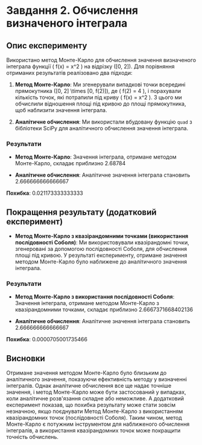 # Завдання 2. Обчислення визначеного інтеграла

## Опис експерименту

Використано метод Монте-Карло для обчислення значення визначеного інтеграла функції \( f(x) = x^2 \) на відрізку \([0, 2]\). Для порівняння отриманих результатів реалізовано два підходи:

1. **Метод Монте-Карло**: Ми згенерували випадкові точки всередині прямокутника \([0, 2] \times [0, f(2)]\), де \( f(2) = 4 \), і порахували кількість точок, які потрапили під криву \( f(x) = x^2 \). З цього ми обчислили відношення площі під кривою до площі прямокутника, щоб наблизити значення інтеграла.

2. **Аналітичне обчислення**: Ми використали вбудовану функцію `quad` з бібліотеки SciPy для аналітичного обчислення значення інтеграла.

### Результати

- **Метод Монте-Карло**: Значення інтеграла, отримане методом Монте-Карло, складає приблизно 2.68784
  
- **Аналітичне обчислення**: Аналітичне значення інтеграла становить 2.666666666666667

**Похибка**: 0.021173333333333


## Покращення результату (додатковий експеримент)

- **Метод Монте-Карло з квазірандомними точками (використання послідовності Соболя)**: Ми використовували квазірандомні точки, згенеровані за допомогою послідовності Соболя, для обчислення площі під кривою. У результаті експерименту, отримане значення методом Монте-Карло було наближене до аналітичного значення інтеграла.

### Результати

- **Метод Монте-Карло з використання послідовності Соболя**: Значення інтеграла, отримане методом Монте-Карло  з квазірандомними точками, складає приблизно 2.6667371668402136
  
- **Аналітичне обчислення**: Аналітичне значення інтеграла становить 2.666666666666667

**Похибка**: 0.0000705001735466

## Висновки

Отримане значення методом Монте-Карло було близьким до аналітичного значення, показуючи ефективність методу у визначенні інтегралів. Однак аналітичне обчислення все ще надає точніше значення, і метод Монте-Карло може бути застосований у випадках, коли аналітичне розв'язання складне або неможливе. А додатковий експеримент показав, що похибка результату може стати зовсім незначною, якщо поєднувати Метод Монте-Карло з використанням квазірандомних точок (послідовності Соболя).
Таким чином, метод Монте-Карло є потужним інструментом для наближеного обчислення інтегралів, а використання квазірандомних точок може покращити точність обчислень.